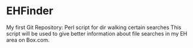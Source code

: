 EHFinder
========

My first Git Repository: Perl script for dir walking certain searches
This script will be used to give better information about file searches
in my EH area on Box.com.

